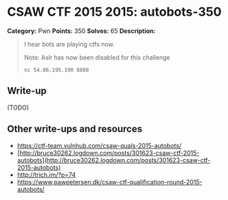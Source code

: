 # CSAW CTF 2015 2015: autobots-350

**Category:** Pwn
**Points:** 350
**Solves:** 65
**Description:**

> I hear bots are playing ctfs now.
>
> Note: Aslr has now been disabled for this challenge
>
> `nc 54.86.195.190 8888`
>
>


## Write-up

(TODO)

## Other write-ups and resources

* <https://ctf-team.vulnhub.com/csaw-quals-2015-autobots/>
* [http://bruce30262.logdown.com/posts/301623-csaw-ctf-2015-autobots](http://bruce30262.logdown.com/posts/301623-csaw-ctf-2015-autobots)
* <http://trich.im/?p=74>
* <https://www.pawpetersen.dk/csaw-ctf-qualification-round-2015-autobots/>
